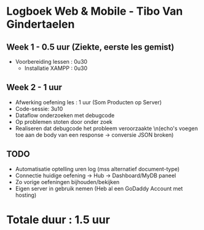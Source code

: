 # Logboek Web & Mobile - Tibo Van Gindertaelen
## Week 1 - 0.5 uur (Ziekte, eerste les gemist)
* Voorbereiding lessen : 0u30
  * Installatie XAMPP : 0u30

## Week 2 - 1 uur
* Afwerking oefening les : 1 uur (Som Producten op Server)
* Code-sessie: 3u10
 * Dataflow onderzoeken met debugcode
 * Op problemen stoten door onder zoek
 * Realiseren dat debugcode het probleem veroorzaakte
 \n(echo's voegen toe aan de body van een response -> conversie JSON broken)
 
## TODO
* Automatisatie optelling uren log (mss alternatief document-type)
* Connectie huidige oefening -> Hub -> Dashboard/MyDB paneel
 * Zo vorige oefeningen bijhouden/bekijken
* Eigen server in gebruik nemen (Heb al een GoDaddy Account met hosting)


# Totale duur : 1.5 uur
